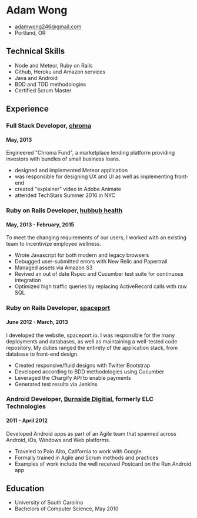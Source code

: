 # Adam Wong

- adamwong246@gmail.com
- Portland, OR

## Technical Skills

- Node and Meteor, Ruby on Rails
- Github, Heroku and Amazon services
- Java and Android
- BDD and TDD methodologies
- Certified Scrum Master

## Experience

### Full Stack Developer, [chroma](http://www.chroma.io/)

#### May, 2013

Engineered "Chroma Fund", a marketplace lending platform providing investors with bundles of small business loans.

- designed and implemented Meteor application
- was responsible for designing UX and UI as well as implementing front-end
- created "explainer" video in Adobe Animate
- attended TechStars Summer 2016 in NYC

### Ruby on Rails Developer, [hubbub health](https://www.hubbubhealth.com/)

#### May, 2013 - February, 2015

To meet the changing requirements of our users, I worked with an existing team to incentivize employee wellness.

- Wrote Javascript for both modern and legacy browsers
- Debugged user-submitted errors with New Relic and Papertrail
- Managed assets via Amazon S3
- Revived an out of date Rspec and Cucumber test suite for continuous integration
- Optimized high traffic queries by replacing ActiveRecord calls with raw SQL

### Ruby on Rails Developer, [spaceport](http://spaceport.io/)

#### June 2012 - March, 2013

I developed the website, spaceport.io. I was responsible for the many deployments and databases, as well as maintaining a well-tested code repository. My duties ranged the entirety of the application stack, from database to front-end design.

- Created responsive/fluid designs with Twitter Bootstrap
- Developed according to BDD methodologies using Cucumber
- Leveraged the Chargify API to enable payments
- Generated test results via Jenkins

### Android Developer, [Burnside Digitial](http://www.burnsidedigital.com), formerly ELC Technologies

#### 2011 - April 2012

Developed Android apps as part of an Agile team that spanned across Android, iOs, Windows and Web platforms.

- Traveled to Palo Alto, California to work with Google.
- Formally trained in Agile and Scrum methods and practices
- Examples of work include the well received Postcard on the Run Android app

## Education

- University of South Carolina
- Bachelors of Computer Science,  May 2010
